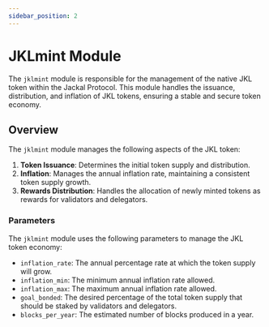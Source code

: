```yaml
---
sidebar_position: 2
---
```


# JKLmint Module

The `jklmint` module is responsible for the management of the native JKL token within the Jackal Protocol. This module
handles the issuance, distribution, and inflation of JKL tokens, ensuring a stable and secure token economy.

## Overview

The `jklmint` module manages the following aspects of the JKL token:

1. **Token Issuance**: Determines the initial token supply and distribution.
2. **Inflation**: Manages the annual inflation rate, maintaining a consistent token supply growth.
3. **Rewards Distribution**: Handles the allocation of newly minted tokens as rewards for validators and delegators.

### Parameters

The `jklmint` module uses the following parameters to manage the JKL token economy:

- `inflation_rate`: The annual percentage rate at which the token supply will grow.
- `inflation_min`: The minimum annual inflation rate allowed.
- `inflation_max`: The maximum annual inflation rate allowed.
- `goal_bonded`: The desired percentage of the total token supply that should be staked by validators and delegators.
- `blocks_per_year`: The estimated number of blocks produced in a year.

